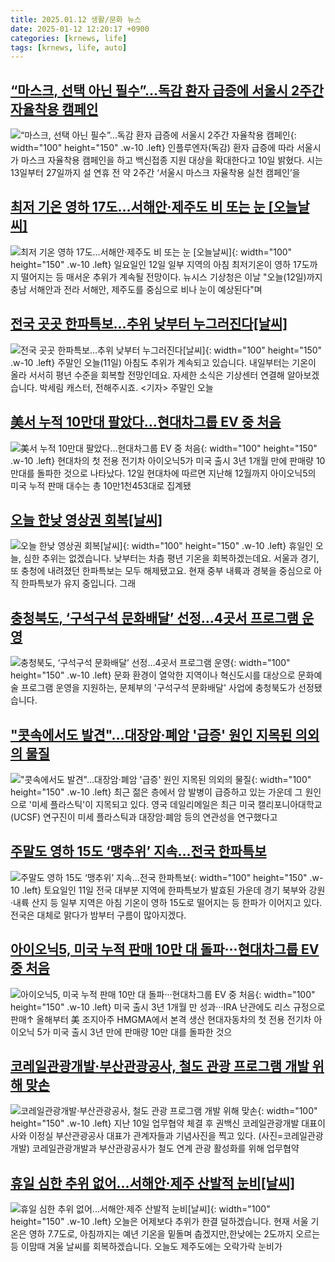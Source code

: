 ```yaml
---
title: 2025.01.12 생활/문화 뉴스
date: 2025-01-12 12:20:17 +0900
categories: [krnews, life]
tags: [krnews, life, auto]
---
```

## [“마스크, 선택 아닌 필수”…독감 환자 급증에 서울시 2주간 자율착용 캠페인](https://n.news.naver.com/mnews/article/022/0004001790)

![“마스크, 선택 아닌 필수”…독감 환자 급증에 서울시 2주간 자율착용 캠페인](https://mimgnews.pstatic.net/image/origin/022/2025/01/11/4001790.jpg?type=nf220_150){: width="100" height="150" .w-10 .left}
인플루엔자(독감) 환자 급증에 따라 서울시가 마스크 자율착용 캠페인을 하고 백신접종 지원 대상을 확대한다고 10일 밝혔다. 시는 13일부터 27일까지 설 연휴 전 약 2주간 ‘서울시 마스크 자율착용 실천 캠페인’을

## [최저 기온 영하 17도…서해안·제주도 비 또는 눈 [오늘날씨]](https://n.news.naver.com/mnews/article/022/0004001896)

![최저 기온 영하 17도…서해안·제주도 비 또는 눈 [오늘날씨]](https://mimgnews.pstatic.net/image/origin/022/2025/01/12/4001896.jpg?type=nf220_150){: width="100" height="150" .w-10 .left}
일요일인 12일 일부 지역의 아침 최저기온이 영하 17도까지 떨어지는 등 매서운 추위가 계속될 전망이다. 뉴시스 기상청은 이날 "오늘(12일)까지 충남 서해안과 전라 서해안, 제주도를 중심으로 비나 눈이 예상된다"며

## [전국 곳곳 한파특보…추위 낮부터 누그러진다[날씨]](https://n.news.naver.com/mnews/article/055/0001222636)

![전국 곳곳 한파특보…추위 낮부터 누그러진다[날씨]](https://mimgnews.pstatic.net/image/origin/055/2025/01/11/1222636.jpg?type=nf220_150){: width="100" height="150" .w-10 .left}
주말인 오늘(11일) 아침도 추위가 계속되고 있습니다. 내일부터는 기온이 올라 서서히 평년 수준을 회복할 전망인데요. 자세한 소식은 기상센터 연결해 알아보겠습니다. 박세림 캐스터, 전해주시죠. <기자> 주말인 오늘

## [美서 누적 10만대 팔았다…현대차그룹 EV 중 처음](https://n.news.naver.com/mnews/article/215/0001194900)

![美서 누적 10만대 팔았다…현대차그룹 EV 중 처음](https://mimgnews.pstatic.net/image/origin/215/2025/01/12/1194900.jpg?type=nf220_150){: width="100" height="150" .w-10 .left}
현대차의 첫 전용 전기차 아이오닉5가 미국 출시 3년 1개월 만에 판매량 10만대를 돌파한 것으로 나타났다. 12일 현대차에 따르면 지난해 12월까지 아이오닉5의 미국 누적 판매 대수는 총 10만1천453대로 집계됐

## [오늘 한낮 영상권 회복[날씨]](https://n.news.naver.com/mnews/article/422/0000704656)

![오늘 한낮 영상권 회복[날씨]](https://mimgnews.pstatic.net/image/origin/422/2025/01/12/704656.jpg?type=nf220_150){: width="100" height="150" .w-10 .left}
휴일인 오늘, 심한 추위는 없겠습니다. 낮부터는 차츰 평년 기온을 회복하겠는데요. 서울과 경기, 또 충청에 내려졌던 한파특보는 모두 해제됐고요. 현재 중부 내륙과 경북을 중심으로 아직 한파특보가 유지 중입니다. 그래

## [충청북도, ‘구석구석 문화배달’ 선정…4곳서 프로그램 운영](https://n.news.naver.com/mnews/article/056/0011873394)

![충청북도, ‘구석구석 문화배달’ 선정…4곳서 프로그램 운영](https://mimgnews.pstatic.net/image/origin/056/2025/01/11/11873394.jpg?type=nf220_150){: width="100" height="150" .w-10 .left}
문화 환경이 열악한 지역이나 혁신도시를 대상으로 문화예술 프로그램 운영을 지원하는, 문체부의 '구석구석 문화배달' 사업에 충청북도가 선정됐습니다.

## ["콧속에서도 발견"…대장암·폐암 '급증' 원인 지목된 의외의 물질](https://n.news.naver.com/mnews/article/277/0005531156)

!["콧속에서도 발견"…대장암·폐암 '급증' 원인 지목된 의외의 물질](https://mimgnews.pstatic.net/image/origin/277/2025/01/11/5531156.jpg?type=nf220_150){: width="100" height="150" .w-10 .left}
최근 젊은 층에서 암 발병이 급증하고 있는 가운데 그 원인으로 '미세 플라스틱'이 지목되고 있다. 영국 데일리메일은 최근 미국 캘리포니아대학교(UCSF) 연구진이 미세 플라스틱과 대장암·폐암 등의 연관성을 연구했다고

## [주말도 영하 15도 ‘맹추위’ 지속…전국 한파특보](https://n.news.naver.com/mnews/article/021/0002683356)

![주말도 영하 15도 ‘맹추위’ 지속…전국 한파특보](https://mimgnews.pstatic.net/image/origin/021/2025/01/11/2683356.jpg?type=nf220_150){: width="100" height="150" .w-10 .left}
토요일인 11일 전국 대부분 지역에 한파특보가 발효된 가운데 경기 북부와 강원·내륙 산지 등 일부 지역은 아침 기온이 영하 15도로 떨어지는 등 한파가 이어지고 있다. 전국은 대체로 맑다가 밤부터 구름이 많아지겠다.

## [아이오닉5, 미국 누적 판매 10만 대 돌파···현대차그룹 EV 중 처음](https://n.news.naver.com/mnews/article/021/0002683423)

![아이오닉5, 미국 누적 판매 10만 대 돌파···현대차그룹 EV 중 처음](https://mimgnews.pstatic.net/image/origin/021/2025/01/12/2683423.jpg?type=nf220_150){: width="100" height="150" .w-10 .left}
미국 출시 3년 1개월 만 성과···IRA 난관에도 리스 규정으로 판매↑ 올해부터 美 조지아주 HMGMA에서 본격 생산 현대자동차의 첫 전용 전기차 아이오닉 5가 미국 출시 3년 만에 판매량 10만 대를 돌파한 것으

## [코레일관광개발·부산관광공사, 철도 관광 프로그램 개발 위해 맞손](https://n.news.naver.com/mnews/article/018/0005923018)

![코레일관광개발·부산관광공사, 철도 관광 프로그램 개발 위해 맞손](https://mimgnews.pstatic.net/image/origin/018/2025/01/12/5923018.jpg?type=nf220_150){: width="100" height="150" .w-10 .left}
지난 10일 업무협약 체결 후 권백신 코레일관광개발 대표이사와 이정실 부산관광공사 대표가 관계자들과 기념사진을 찍고 있다. (사진=코레일관광개발) 코레일관광개발과 부산관광공사가 철도 연계 관광 활성화를 위해 업무협약

## [휴일 심한 추위 없어...서해안·제주 산발적 눈비[날씨]](https://n.news.naver.com/mnews/article/052/0002139673)

![휴일 심한 추위 없어...서해안·제주 산발적 눈비[날씨]](https://mimgnews.pstatic.net/image/origin/052/2025/01/12/2139673.jpg?type=nf220_150){: width="100" height="150" .w-10 .left}
오늘은 어제보다 추위가 한결 덜하겠습니다. 현재 서울 기온은 영하 7.7도로, 아침까지는 예년 기온을 밑돌며 춥겠지만,한낮에는 2도까지 오르는 등 이맘때 겨울 날씨를 회복하겠습니다. 오늘도 제주도에는 오락가락 눈비가

